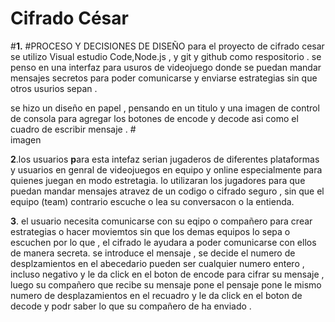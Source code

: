 # Cifrado César
#**1.**  #PROCESO Y DECISIONES DE DISEÑO 
para el proyecto de cifrado cesar se utilizo Visual estudio Code,Node.js , y git y github como respositorio .
se penso en una interfaz para usuros de videojuego donde se puedan mandar mensajes secretos para poder comunicarse
y enviarse estrategias sin que otros usurios sepan .

se hizo un diseño en papel , pensando en un titulo y una imagen de control de consola para agregar los botones de encode y decode asi como
el cuadro de escribir mensaje .
     #  
      imagen 





**2**.los usuarios **p**ara esta intefaz serian jugaderos de diferentes plataformas y usuarios en genral de videojuegos en equipo y online
especialmente para quienes juegan en modo estretagia. 
lo utilizaran los jugadores para que puedan mandar mensajes atravez de un codigo o cifrado seguro , sin que
 el equipo (team) contrario escuche o lea su conversacon o la entienda.


**3**. el usuario necesita comunicarse con su eqipo o compañero para crear estrategias o hacer moviemtos sin que los demas equipos lo sepa o escuchen
 por lo que , el cifrado le ayudara a poder comunicarse con ellos de manera secreta.
 se introduce el mensaje , se decide el numero de desplzamientos en el abecedario pueden ser cualquier numero entero , incluso negativo
 y le da click en el boton de encode para cifrar su mensaje , luego su compañero que recibe su mensaje pone el pensaje pone le mismo numero de desplazamientos
  en el recuadro y le da click en el boton de  decode  y podr saber lo que su compañero de ha enviado .


